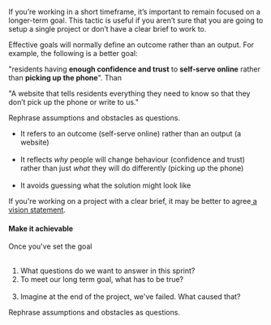 If you’re working in a short timeframe, it’s important to remain focused on a longer-term goal. This tactic is useful if you aren’t sure that you are going to setup a single project or don’t have a clear brief to work to.

Effective goals will normally define an outcome rather than an output. For example, the following is a better goal:

"residents having <b>enough confidence and trust</b> to <b>self-serve online</b> rather than <b>picking up the phone</b>".
Than

"A website that tells residents everything they need to know so that they don’t pick up the phone or write to us."

Rephrase assumptions and obstacles as questions.
<ul><li>It refers to an outcome (self-serve online) rather than an output (a website)</li> 
<li>It reflects <i>why </i>people will change behaviour (confidence and trust) rather than just <i>what </i>they will do differently (picking up the phone)</li> 
<li>It avoids guessing what the solution might look like</li></ul>

If you're working on a project with a clear brief, it may be better to agree<a href='https://docs.google.com/document/d/1sJ7AEC23vXTMrUNZXCNV9NsiYhhRmG1KDEQWzF5W8nA/edit#heading=h.xk84ndmzzg82'> a vision statement</a>.
<h4>Make it achievable</h4>
Once you've set the goal
<ol>  <li>What questions do we want to answer in this sprint?</li>
<li>To meet our long term goal, what has to be true?</li> 
<li>Imagine at the end of the project, we've failed. What caused that?</li></ol>
Rephrase assumptions and obstacles as questions.
